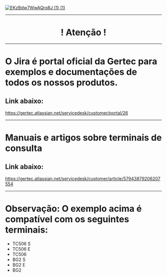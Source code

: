 [![EKzBdw7WwAQrq8J (1) (1)](https://github.com/gertecdeveloper/GBot/assets/60237221/a22d4737-43c9-4721-8acf-ca5fff58322f)](https://www.gertec.com.br/)

----------------------------------------------------------------------

 <h1 align="center">                        ! Atenção !</h1>            
 
  ----------------------------------------------------------------------

 # O Jira é portal oficial da Gertec para exemplos e documentações de todos os nossos produtos. 
 
<h2 align="left"> Link abaixo: </h2> 
 
 https://gertec.atlassian.net/servicedesk/customer/portal/26
 
 ----------------------------------------------------------------------

# Manuais e artigos sobre terminais de consulta
<h2 align="left"> Link abaixo: </h2> 

https://gertec.atlassian.net/servicedesk/customer/article/57943879206207554

 ----------------------------------------------------------------------

# Observação: O exemplo acima é compatível com os seguintes terminais:

 * TC506 S
 * TC506 E
 * TC506 
 * BG2 S
 * BG2 E
 * BG2

